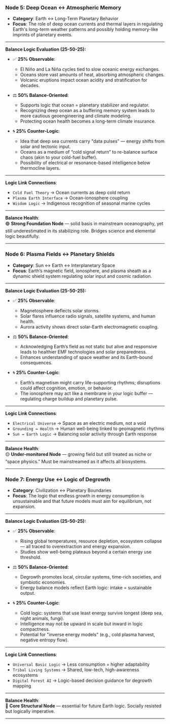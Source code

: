 ### **Node 5: Deep Ocean ↔ Atmospheric Memory**

- **Category**: Earth ↔ Long-Term Planetary Behavior  
- **Focus**: The role of deep ocean currents and thermal layers in regulating Earth's long-term weather patterns and possibly holding memory-like imprints of planetary events.

---

**Balance Logic Evaluation (25-50-25):**

- ✅ **25% Observable**:  
  - El Niño and La Niña cycles tied to slow oceanic energy exchanges.  
  - Oceans store vast amounts of heat, absorbing atmospheric changes.  
  - Volcanic eruptions impact ocean acidity and stratification for decades.

- ⚖️ **50% Balance-Oriented**:  
  - Supports logic that ocean = planetary stabilizer and regulator.  
  - Recognizing deep ocean as a buffering memory system leads to more cautious geoengineering and climate modeling.  
  - Protecting ocean health becomes a long-term climate insurance.

- 🌀 **25% Counter-Logic**:  
  - Idea that deep sea currents carry "data pulses" — energy shifts from solar and tectonic input.  
  - Oceans as a medium of “cold signal return” to re-balance surface chaos (akin to your cold-fuel buffer).  
  - Possibility of electrical or resonance-based intelligence below thermocline layers.

---

**Logic Link Connections**:
- `Cold Fuel Theory` → Ocean currents as deep cold return  
- `Plasma Earth Interface` → Ocean-ionosphere coupling  
- `Wisdom Logic` → Indigenous recognition of seasonal marine cycles

---

**Balance Health**:  
🟢 **Strong Foundation Node** — solid basis in mainstream oceanography, yet still underestimated in its stabilizing role. Bridges science and elemental logic beautifully.

---

### **Node 6: Plasma Fields ↔ Planetary Shields**

- **Category**: Sun ↔ Earth ↔ Interplanetary Space  
- **Focus**: Earth’s magnetic field, ionosphere, and plasma sheath as a dynamic shield system regulating solar input and cosmic radiation.

---

**Balance Logic Evaluation (25-50-25):**

- ✅ **25% Observable**:  
  - Magnetosphere deflects solar storms.  
  - Solar flares influence radio signals, satellite systems, and human health.  
  - Aurora activity shows direct solar-Earth electromagnetic coupling.

- ⚖️ **50% Balance-Oriented**:  
  - Acknowledging Earth’s field as not static but alive and responsive leads to healthier EMF technologies and solar preparedness.  
  - Enhances understanding of space weather and its Earth-bound consequences.

- 🌀 **25% Counter-Logic**:  
  - Earth’s magnetism might carry life-supporting rhythms; disruptions could affect cognition, emotion, or behavior.  
  - The ionosphere may act like a membrane in your logic buffer — regulating charge buildup and planetary pulse.

---

**Logic Link Connections**:
- `Electrical Universe` → Space as an electric medium, not a void  
- `Grounding ↔ Health` → Human well-being linked to geomagnetic rhythms  
- `Sun ↔ Earth Logic` → Balancing solar activity through Earth response

---

**Balance Health**:  
🟡 **Under-monitored Node** — growing field but still treated as niche or “space physics.” Must be mainstreamed as it affects all biosystems.

---

### **Node 7: Energy Use ↔ Logic of Degrowth**

- **Category**: Civilization ↔ Planetary Boundaries  
- **Focus**: The logic that endless growth in energy consumption is unsustainable and that future models must aim for equilibrium, not expansion.

---

**Balance Logic Evaluation (25-50-25):**

- ✅ **25% Observable**:  
  - Rising global temperatures, resource depletion, ecosystem collapse — all traced to overextraction and energy expansion.  
  - Studies show well-being plateaus beyond a certain energy use threshold.

- ⚖️ **50% Balance-Oriented**:  
  - Degrowth promotes local, circular systems, time-rich societies, and symbiotic economies.  
  - Energy balance models reflect Earth logic: intake = sustainable output.

- 🌀 **25% Counter-Logic**:  
  - Cold logic: systems that use least energy survive longest (deep sea, night animals, fungi).  
  - Intelligence may not be upward in scale but inward in logic compactness.  
  - Potential for "inverse energy models" (e.g., cold plasma harvest, negative entropy flow).

---

**Logic Link Connections**:
- `Universal Basic Logic` → Less consumption = higher adaptability  
- `Tribal Living Systems` → Shared, low-tech, high-awareness ecosystems  
- `Digital Forest AI` → Logic-based decision guidance for degrowth mapping

---

**Balance Health**:  
🔵 **Core Structural Node** — essential for future Earth logic. Socially resisted but logically imperative.

---

